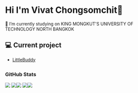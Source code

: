 ### <h1>Hi I'm Vivat Chongsomchit👋</h1>
🔭 I’m currently studying on KING MONGKUT'S UNIVERSITY OF TECHNOLOGY NORTH BANGKOK

<!--
**mostvivat/mostvivat** is a ✨ _special_ ✨ repository because its `README.md` (this file) appears on your GitHub profile.

Here are some ideas to get you started:

- 🔭 I’m currently working on ...
- 🌱 I’m currently learning ...
- 👯 I’m looking to collaborate on ...
- 🤔 I’m looking for help with ...
- 💬 Ask me about ...
- 📫 How to reach me: ...
- 😄 Pronouns: ...
- ⚡ Fun fact: ...
-->







## 💻 Current project
- [LittleBuddy](#)





## <h3 align="left">GitHub Stats</h3>


![](http://github-profile-summary-cards.vercel.app/api/cards/profile-details?username=mostvivat&theme=material_palenight)
![](http://github-profile-summary-cards.vercel.app/api/cards/repos-per-language?username=mostvivat&theme=material_palenight)![](http://github-profile-summary-cards.vercel.app/api/cards/most-commit-language?username=mostvivat&theme=material_palenight)
![](http://github-profile-summary-cards.vercel.app/api/cards/stats?username=mostvivat&theme=material_palenight)![](http://github-profile-summary-cards.vercel.app/api/cards/productive-time?username=mostvivat&theme=material_palenight&utcOffset=8)
  
